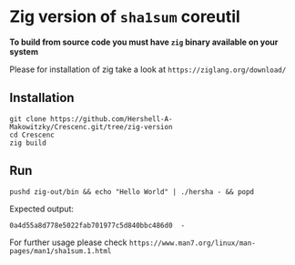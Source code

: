 # Zig version of `sha1sum` coreutil

**To build from source code you must have `zig` binary available on your system**

Please for installation of zig take a look at `https://ziglang.org/download/` 

## Installation

```
git clone https://github.com/Hershell-A-Makowitzky/Crescenc.git/tree/zig-version
cd Crescenc
zig build
```

## Run

```
pushd zig-out/bin && echo "Hello World" | ./hersha - && popd
```
Expected output:

```
0a4d55a8d778e5022fab701977c5d840bbc486d0  -
```

For further usage please check `https://www.man7.org/linux/man-pages/man1/sha1sum.1.html` 
